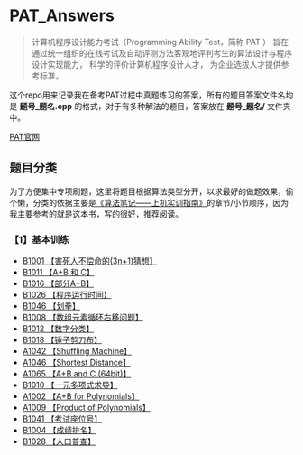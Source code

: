 # PAT_Answers
> 计算机程序设计能力考试（Programming Ability Test，简称 PAT ） 旨在通过统一组织的在线考试及自动评测方法客观地评判考生的算法设计与程序设计实现能力， 科学的评价计算机程序设计人才， 为企业选拔人才提供参考标准。

这个repo用来记录我在备考PAT过程中真题练习的答案，所有的题目答案文件名均是 **题号_题名.cpp** 的格式，对于有多种解法的题目，答案放在 **题号_题名/** 文件夹中。

[PAT官网](https://www.patest.cn/)

## 题目分类

为了方便集中专项刷题，这里将题目根据算法类型分开，以求最好的做题效果，偷个懒，分类的依据主要是[《算法笔记——上机实训指南》](https://book.douban.com/subject/30162908/)的章节/小节顺序，因为我主要参考的就是这本书，写的很好，推荐阅读。

### 【1】基本训练

- [B1001 【害死人不偿命的(3n+1)猜想】](./PAT_LevelB/1001_3n+1.cpp)
- [B1011 【A+B 和 C】](PAT_LevelB/1011_A+B和C.cpp)
- [B1016 【部分A+B】](PAT_LevelB\1016_部分A+B.cpp)
- [B1026 【程序运行时间】](PAT_LevelB\1026_程序运行时间.cpp)
- [B1046 【划拳】](PAT_LevelB\1046_划拳.cpp)
- [B1008 【数组元素循环右移问题】](PAT_LevelB\1008_数组元素循环右移问题.cpp)
- [B1012 【数字分类】](PAT_LevelB\1012_数字分类.cpp)
- [B1018 【锤子剪刀布】](PAT_LevelB\1018_锤子剪刀布.cpp)
- [A1042 【Shuffling Machine】](PAT_LevelA\1042_Shuffling_Machine.cpp)
- [A1046 【Shortest Distance】](PAT_LevelA\1046_Shortest_Distance.cpp)
- [A1065 【A+B and C (64bit)】](PAT_LevelA\1065_A+B_and_C_(64bit).cpp)
- [B1010 【一元多项式求导】](PAT_LevelB\1010_一元多项式求导.cpp)
- [A1002 【A+B for Polynomials】](PAT_LevelA\1002_A+B_for_Polynomials.cpp)
- [A1009 【Product of Polynomials】](PAT_LevelA\1009_Product_of_Polynomials.cpp)
- [B1041 【考试座位号】](PAT_LevelB\1041_考试座位号.cpp)
- [B1004 【成绩排名】](PAT_LevelB\1004_成绩排名.cpp)
- [B1028 【人口普查】](PAT_LevelB\1028_人口普查.cpp)



